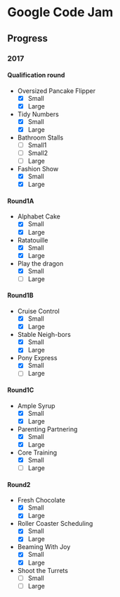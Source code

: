 # Google Code Jam

## Progress

### 2017

#### Qualification round

- Oversized Pancake Flipper
    - [x] Small
    - [x] Large
- Tidy Numbers
    - [x] Small
    - [x] Large
- Bathroom Stalls
    - [ ] Small1
    - [ ] Small2
    - [ ] Large
- Fashion Show
    - [x] Small
    - [x] Large

#### Round1A

- Alphabet Cake
    - [x] Small
    - [x] Large
- Ratatouille
    - [x] Small
    - [x] Large
- Play the dragon
    - [x] Small
    - [ ] Large

#### Round1B

- Cruise Control
  - [x] Small
  - [x] Large
- Stable Neigh-bors
  - [x] Small
  - [x] Large
- Pony Express
  - [x] Small
  - [ ] Large

#### Round1C

- Ample Syrup
  - [x] Small
  - [x] Large
- Parenting Partnering
  - [x] Small
  - [x] Large
- Core Training
  - [x] Small
  - [ ] Large

#### Round2

- Fresh Chocolate
  - [x] Small
  - [x] Large
- Roller Coaster Scheduling
  - [x] Small
  - [x] Large
- Beaming With Joy
  - [x] Small
  - [x] Large
- Shoot the Turrets
  - [ ] Small
  - [ ] Large
